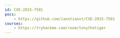 ```yaml
---
id: CVE-2015-7501
pocs:
    - https://github.com/ianxtianxt/CVE-2015-7501
courses:
    - https://tryhackme.com/room/tonythetiger
---
```

